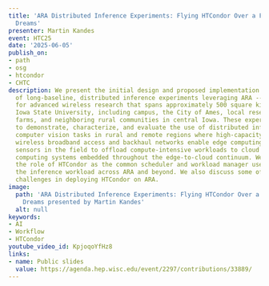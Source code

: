 ```yaml
---
title: 'ARA Distributed Inference Experiments: Flying HTCondor Over a Field of Wireless
  Dreams'
presenter: Martin Kandes
event: HTC25
date: '2025-06-05'
publish_on:
- path
- osg
- htcondor
- CHTC
description: We present the initial design and proposed implementation for a series
  of long-baseline, distributed inference experiments leveraging ARA --- a platform
  for advanced wireless research that spans approximately 500 square kilometers near
  Iowa State University, including campus, the City of Ames, local research and producer
  farms, and neighboring rural communities in central Iowa. These experiments aim
  to demonstrate, characterize, and evaluate the use of distributed inference for
  computer vision tasks in rural and remote regions where high-capacity, low-latency
  wireless broadband access and backhaul networks enable edge computing devices and
  sensors in the field to offload compute-intensive workloads to cloud and high-performance
  computing systems embedded throughout the edge-to-cloud continuum. We highlight
  the role of HTCondor as the common scheduler and workload manager used to distribute
  the inference workload across ARA and beyond. We also discuss some of the unique
  challenges in deploying HTCondor on ARA.
image:
  path: 'ARA Distributed Inference Experiments: Flying HTCondor Over a Field of Wireless
    Dreams presented by Martin Kandes'
  alt: null
keywords:
- AI
- Workflow
- HTCondor
youtube_video_id: KpjoqoYfHz8
links:
- name: Public slides
  value: https://agenda.hep.wisc.edu/event/2297/contributions/33889/
---
```

